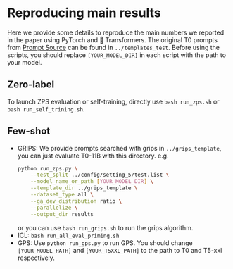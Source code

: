 # Reproducing main results

Here we provide some details to reproduce the main numbers we reported in the paper using PyTorch and 🤗 Transformers. The original T0 prompts from [Prompt Source](https://github.com/bigscience-workshop/promptsource) can be found in `../templates_test`. Before using the scripts, you should replace `[YOUR_MODEL_DIR]` in each script with the path to your model.

## Zero-label
To launch ZPS evaluation or self-training, directly use `bash run_zps.sh` or `bash run_self_trining.sh`.

## Few-shot
- GRIPS: We provide prompts searched with grips in `../grips_template`, you can just evaluate T0-11B with this directory. e.g. 
    ```bash
    python run_zps.py \
        --test_split ../config/setting_5/test.list \
        --model_name_or_path [YOUR_MODEL_DIR] \
        --template_dir ../grips_template \
        --dataset_type all \
        --ga_dev_distribution ratio \
        --parallelize \
        --output_dir results

    ```
    or you can use `bash run_grips.sh` to run the grips algorithm.
- ICL: `bash run_all_eval_priming.sh`
- GPS: Use `python run_gps.py` to run GPS. You should change `[YOUR_MODEL_PATH]` and `[YOUR_T5XXL_PATH]` to the path to T0 and T5-xxl respectively.

